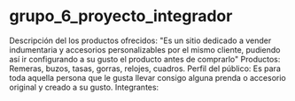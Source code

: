 # grupo_6_proyecto_integrador
Descripción del los productos ofrecidos: "Es un sitio dedicado a vender indumentaria y accesorios personalizables por el mismo cliente, pudiendo así ir configurando a su gusto el producto antes de comprarlo"
Productos: Remeras, buzos, tasas, gorras, relojes, cuadros.
Perfil del público: Es para toda aquella persona que le gusta llevar consigo alguna prenda o accesorio original y creado a su gusto.
Integrantes:
